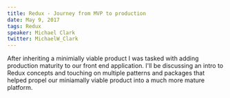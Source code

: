 ```yaml
---
title: Redux - Journey from MVP to production
date: May 9, 2017
tags: Redux
speaker: Michael Clark
twitter: MichaelW_Clark
---
```


After inheriting a minimially viable product I was tasked with adding production maturity to our front end application. I'll be discussing an intro to Redux concepts and touching on multiple patterns and packages that helped propel our miniamally viable product into a much more mature platform. 

